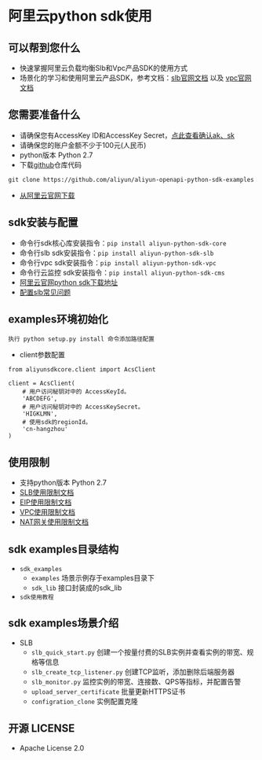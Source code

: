 
# 阿里云python sdk使用


## 可以帮到您什么

* 快速掌握阿里云负载均衡Slb和Vpc产品SDK的使用方式
* 场景化的学习和使用阿里云产品SDK，参考文档：[slb官网文档](https://help.aliyun.com/product/27537.html) 以及 [vpc官网文档](https://help.aliyun.com/product/27706.html)

## 您需要准备什么

*  请确保您有AccessKey ID和AccessKey Secret，[点此查看确认ak、sk](https://usercenter.console.aliyun.com/#/manage/ak)
* 请确保您的账户金额不少于100元(人民币)
* python版本 Python 2.7
* 下载[github](https://github.com/aliyun/aliyun-openapi-python-sdk-examples)仓库代码

```
git clone https://github.com/aliyun/aliyun-openapi-python-sdk-examples
```

* [从阿里云官网下载](https://github.com/aliyun/aliyun-openapi-python-sdk-examples)

## sdk安装与配置


* 命令行sdk核心库安装指令：`pip install aliyun-python-sdk-core`
* 命令行slb sdk安装指令：`pip install aliyun-python-sdk-slb`
* 命令行vpc sdk安装指令：`pip install aliyun-python-sdk-vpc`
* 命令行云监控 sdk安装指令：`pip install aliyun-python-sdk-cms`
* [阿里云官网python sdk下载地址](https://developer.aliyun.com/tools/sdk?spm=5176.11122631.962077.5.361e38015KUJdL#/python)
* [配置slb常见问题](https://help.aliyun.com/document_detail/29863.html)


## examples环境初始化


```
执行 python setup.py install 命令添加路径配置
```

* client参数配置

```
from aliyunsdkcore.client import AcsClient

client = AcsClient(
    # 用户访问秘钥对中的 AccessKeyId。
    'ABCDEFG',
    # 用户访问秘钥对中的 AccessKeySecret。
    'HIGKLMN',
    # 使用sdk的regionId。
    'cn-hangzhou'
)
```

## 使用限制

* 支持python版本 Python 2.7
* [SLB使用限制文档](https://help.aliyun.com/document_detail/32459.html)
* [EIP使用限制文档](https://help.aliyun.com/document_detail/54479.html)
* [VPC使用限制文档](https://help.aliyun.com/document_detail/27750.html)
* [NAT网关使用限制文档](https://help.aliyun.com/document_detail/32382.html)

## sdk examples目录结构

* `sdk_examples`
  - `examples` 场景示例存于examples目录下
  - `sdk_lib` 接口封装成的sdk_lib
* `sdk使用教程`

## sdk examples场景介绍

* SLB
  - `slb_quick_start.py` 创建一个按量付费的SLB实例并查看实例的带宽、规格等信息
  - `slb_create_tcp_listener.py` 创建TCP监听，添加删除后端服务器
  - `slb_monitor.py` 监控实例的带宽、连接数、QPS等指标，并配置告警
  - `upload_server_certificate` 批量更新HTTPS证书
  - `configration_clone` 实例配置克隆
  
## 开源 LICENSE

* Apache License 2.0

